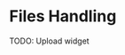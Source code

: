 <!--
Copyright (c) 2003-2015, CKSource - Frederico Knabben. All rights reserved.
For licensing, see LICENSE.md.
-->

# Files Handling

TODO: Upload widget